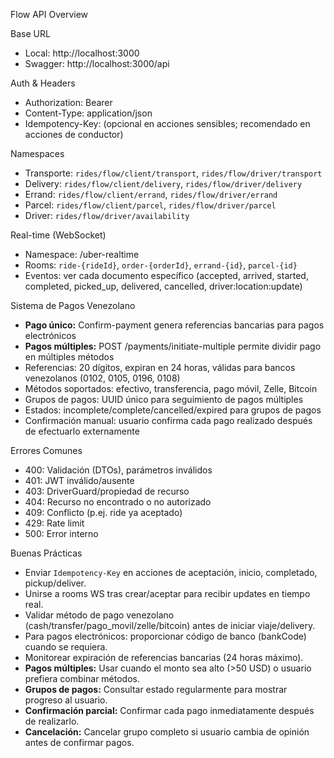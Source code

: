 Flow API Overview

Base URL
- Local: http://localhost:3000
- Swagger: http://localhost:3000/api

Auth & Headers
- Authorization: Bearer <jwt>
- Content-Type: application/json
- Idempotency-Key: <uuid> (opcional en acciones sensibles; recomendado en acciones de conductor)

Namespaces
- Transporte: `rides/flow/client/transport`, `rides/flow/driver/transport`
- Delivery: `rides/flow/client/delivery`, `rides/flow/driver/delivery`
- Errand: `rides/flow/client/errand`, `rides/flow/driver/errand`
- Parcel: `rides/flow/client/parcel`, `rides/flow/driver/parcel`
- Driver: `rides/flow/driver/availability`

Real-time (WebSocket)
- Namespace: /uber-realtime
- Rooms: `ride-{rideId}`, `order-{orderId}`, `errand-{id}`, `parcel-{id}`
- Eventos: ver cada documento específico (accepted, arrived, started, completed, picked_up, delivered, cancelled, driver:location:update)

Sistema de Pagos Venezolano
- **Pago único:** Confirm-payment genera referencias bancarias para pagos electrónicos
- **Pagos múltiples:** POST /payments/initiate-multiple permite dividir pago en múltiples métodos
- Referencias: 20 dígitos, expiran en 24 horas, válidas para bancos venezolanos (0102, 0105, 0196, 0108)
- Métodos soportados: efectivo, transferencia, pago móvil, Zelle, Bitcoin
- Grupos de pagos: UUID único para seguimiento de pagos múltiples
- Estados: incomplete/complete/cancelled/expired para grupos de pagos
- Confirmación manual: usuario confirma cada pago realizado después de efectuarlo externamente

Errores Comunes
- 400: Validación (DTOs), parámetros inválidos
- 401: JWT inválido/ausente
- 403: DriverGuard/propiedad de recurso
- 404: Recurso no encontrado o no autorizado
- 409: Conflicto (p.ej. ride ya aceptado)
- 429: Rate limit
- 500: Error interno

Buenas Prácticas
- Enviar `Idempotency-Key` en acciones de aceptación, inicio, completado, pickup/deliver.
- Unirse a rooms WS tras crear/aceptar para recibir updates en tiempo real.
- Validar método de pago venezolano (cash/transfer/pago_movil/zelle/bitcoin) antes de iniciar viaje/delivery.
- Para pagos electrónicos: proporcionar código de banco (bankCode) cuando se requiera.
- Monitorear expiración de referencias bancarias (24 horas máximo).
- **Pagos múltiples:** Usar cuando el monto sea alto (>50 USD) o usuario prefiera combinar métodos.
- **Grupos de pagos:** Consultar estado regularmente para mostrar progreso al usuario.
- **Confirmación parcial:** Confirmar cada pago inmediatamente después de realizarlo.
- **Cancelación:** Cancelar grupo completo si usuario cambia de opinión antes de confirmar pagos.


